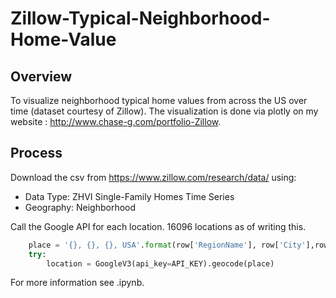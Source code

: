 # Zillow-Typical-Neighborhood-Home-Value

## Overview

To visualize neighborhood typical home values from across the US over time (dataset courtesy of Zillow). The visualization is done via plotly on my website : http://www.chase-g.com/portfolio-Zillow.

## Process

Download the csv from https://www.zillow.com/research/data/ using:
- Data Type: ZHVI Single-Family Homes Time Series
- Geography: Neighborhood

Call the Google API for each location. 16096 locations as of writing this.
```py
    place = '{}, {}, {}, USA'.format(row['RegionName'], row['City'],row['State'])
    try:
        location = GoogleV3(api_key=API_KEY).geocode(place)
```
For more information see .ipynb.
